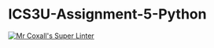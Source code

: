# ICS3U-Assignment-5-Python

[![Mr Coxall's Super Linter](https://github.com/Evgeny-Vovk/ICS3U-Assignment5-Python/workflows/Mr%20Coxall's%20Super%20Linter/badge.svg)](https://github.com/Evgeny-Vovk/ICS3U-Assignment5-Python/actions)
